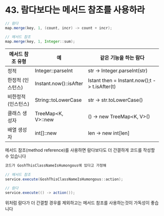 # 43. 람다보다는 메서드 참조를 사용하라

```java
// 람다
map.merge(key, 1, (count, incr) -> count + incr);

// 메서드 참조
map.merge(key, 1, Integer::sum);
```


| 메서드 참조 유형 | 예          | 같은 기능을 하는 람다       |
| ----------- | ---------- | ------------------ |
| 정적        | Integer::parseInt | str -> Integer.parseInt(str)|
| 한정적 (인스턴스) | Instant.now()::isAfter | Istant then = Instant.now();t -> t.isAfter(t)|
| 비한정적 (인스턴스) | String::toLowerCase | str -> str.toLowerCase()|
| 클래스 생성자 | TreeMap<K, V>::new | () -> new TreeMap<K, V>()|
| 배열 생성자 | int[]::new | len -> new int[len]|

메서드  참조(method reference)를 사용하면 람다보다도 더 간결하게 코드를 작성할 수 있습니다

```java
코드가 GoshThisClassNameIsHumongous에 있다고 가정해
  
// 메서드 참조
service.execute(GoshThisClassNameIsHumongous::action);

// 람다
service.execute(() -> action());
```
위처럼 람다가 더 간결할 경우를 제외하고는 메서드 참조를 사용하는것이 가독성이 좋습니다 


